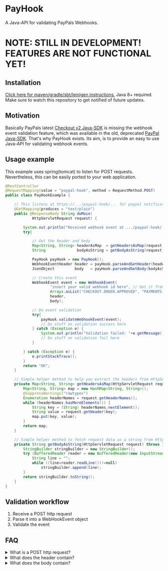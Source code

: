 # PayHook
A Java-API for validating PayPals Webhooks.
# NOTE: STILL IN DEVELOPMENT! FEATURES ARE NOT FUNCTIONAL YET!
## Installation
[Click here for maven/gradle/sbt/leinigen instructions.](https://jitpack.io/#Osiris-Team/PayHook/LATEST)
Java 8+ required.
Make sure to watch this repository to get notified of future updates.
## Motivation
Basically PayPals latest [Checkout v2 Java-SDK](https://github.com/paypal/Checkout-Java-SDK)
is missing the webhook event validation feature, which was available in the old, deprecated
[PayPal Java-SDK](https://github.com/paypal/PayPal-Java-SDK).
That's why PayHook exists. Its aim, is to provide an easy to use Java-API for validating
webhook events.
## Usage example
This example uses spring(tomcat) to listen for POST requests. 
Nevertheless, this can be easily ported to your web application.
```java
@RestController
@RequestMapping(value = "paypal-hook", method = RequestMethod.POST)
public class PayHookExample {

    // This listens at https://.../paypal-hook/... for paypal notification messages and returns a text as response.
    @GetMapping(produces = "text/plain")
    public @ResponseBody String doMain(
            HttpServletRequest request) {

        System.out.println("Received webhook event at .../paypal-hook/...");
        try{

            // Get the header and body
            Map<String, String> headerAsMap  = getHeadersAsMap(request);
            String              bodyAsString = getBodyAsString(request);

            PayHook payHook = new PayHook();
            WebhookEventHeader header = payHook.parseAndGetHeader(headerAsMap);
            JsonObject         body   = payHook.parseAndGetBody(bodyAsString);

            // Create this event
            WebhookEvent event = new WebhookEvent(
                    "insert your valid webhook id here", // Get it from here: https://developer.paypal.com/developer/applications/
                    Arrays.asList("CHECKOUT.ORDER.APPROVED", "PAYMENTS.PAYMENT.CREATED"), // Insert your valid event type here. Full list of all event types/name here: https://developer.paypal.com/docs/api-basics/notifications/webhooks/event-names
                    header,
                    body);

            // Do event validation
            try{
                payHook.validateWebhookEvent(event);
                // Do stuff on validation success here
            } catch (Exception e) {
                System.out.println("Validation failed: "+e.getMessage());
                // Do stuff on validation fail here
            }

        } catch (Exception e) {
            e.printStackTrace();
        }
        return "OK";
    }

    // Simple helper method to help you extract the headers from HttpServletRequest object.
    private Map<String, String> getHeadersAsMap(HttpServletRequest request) {
        Map<String, String> map = new HashMap<String, String>();
        @SuppressWarnings("rawtypes")
        Enumeration headerNames = request.getHeaderNames();
        while (headerNames.hasMoreElements()) {
            String key = (String) headerNames.nextElement();
            String value = request.getHeader(key);
            map.put(key, value);
        }
        return map;
    }

    // Simple helper method to fetch request data as a string from HttpServletRequest object.
    private String getBodyAsString(HttpServletRequest request) throws IOException {
        StringBuilder stringBuilder = new StringBuilder();
        try (BufferedReader reader = new BufferedReader(new InputStreamReader(request.getInputStream()))){
            String line = "";
            while ((line=reader.readLine())!=null)
                stringBuilder.append(line);
        }
        return stringBuilder.toString();
    }
}
```
## Validation workflow
1. Receive a POST http request
2. Parse it into a WebHookEvent object
3. Validate the event
## FAQ
<div>
<details>
  <summary>What is a POST http request?</summary>
Every request has a header and a body.
By design, the POST request method requests that a web server accepts the data enclosed in the body of the request message, most likely for storing it.
</details>
<details>
  <summary>What does the header contain?</summary>
In our case it contains: content-length, paypal-transmission-sig,
paypal-cert-url, paypal-auth-algo, correlation-id,
paypal-transmission-id, client_pid,
accept, cal_poolstack, paypal-transmission-time, paypal-auth-version,
host, content-type and finally the user-agent.
</details>
<details>
  <summary>What does the body contain?</summary>
The body is a json string with a bunch of event specific data.
For more details see the paypal docs: <a href="https://developer.paypal.com/docs/api-basics/notifications/webhooks/notification-messages/">webhooks/notification-messages</a>
</details>
</div>
